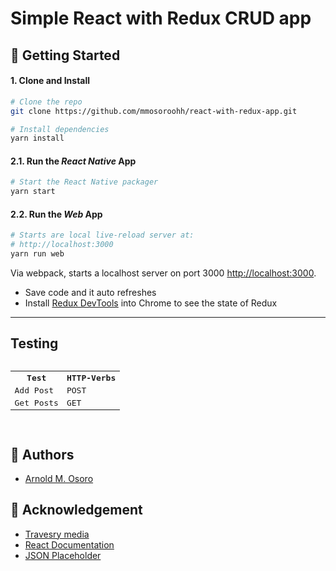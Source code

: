 # Simple React with Redux CRUD app

## 🚀 Getting Started

#### 1. Clone and Install

```bash
# Clone the repo
git clone https://github.com/mmosoroohh/react-with-redux-app.git

# Install dependencies
yarn install
```

#### 2.1. Run the _React Native_ App

```bash
# Start the React Native packager
yarn start
```

#### 2.2. Run the _Web_ App

```bash
# Starts are local live-reload server at:
# http://localhost:3000
yarn run web
```

Via webpack, starts a localhost server on port 3000 [http://localhost:3000](http://localhost:3000).

- Save code and it auto refreshes
- Install [Redux DevTools](https://chrome.google.com/webstore/detail/redux-devtools/lmhkpmbekcpmknklioeibfkpmmfibljd?hl=en) into Chrome to see the state of Redux

---

## Testing
<pre>
<table>
<tr><th>Test</th>
<th>HTTP-Verbs</th>
</tr>
<tr>
<td>Add Post</td>
<td>POST</td>
</tr>
<tr>
<td>Get Posts</td>
<td>GET</td>
</tr>
</table>
</pre>


## 👋 Authors
- [Arnold M. Osoro](https://github.com/mmosoroohh)

## 👊 Acknowledgement
- [Travesry media](https://www.traversymedia.com)
- [React Documentation](https://reactjs.org/docs/getting-started.html)
- [JSON Placeholder](https://jsonplaceholder.typicode.com)